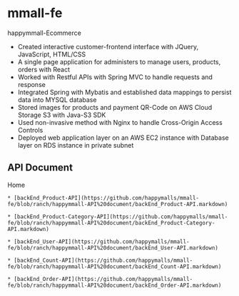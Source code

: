 # mmall-fe
happymmall-Ecommerce

* Created interactive customer-frontend interface with JQuery, JavaScript, HTML/CSS
* A single page application for administers to manage users, products, orders with React
* Worked with Restful APIs with Spring MVC to handle requests and response
* Integrated Spring with Mybatis and established data mappings to persist data into MYSQL database
* Stored images for products and payment QR-Code on AWS Cloud Storage S3 with Java-S3 SDK
* Used non-invasive method with Nginx to handle Cross-Origin Access Controls
* Deployed web application layer on an AWS EC2 instance with Database layer on RDS instance in private
subnet

## API Document
Home

    * [backEnd_Product-API](https://github.com/happymalls/mmall-fe/blob/ranch/happymmall-API%20document/backEnd_Product-API.markdown)
    
    * [backEnd_Product-Category-API](https://github.com/happymalls/mmall-fe/blob/ranch/happymmall-API%20document/backEnd_Product-Category-API.markdown)
    
    * [backEnd_User-API](https://github.com/happymalls/mmall-fe/blob/ranch/happymmall-API%20document/backEnd_User-API.markdown)
    
    * [backEnd_Count-API](https://github.com/happymalls/mmall-fe/blob/ranch/happymmall-API%20document/backEnd_Count-API.markdown)
    
    * [backEnd_Order-API](https://github.com/happymalls/mmall-fe/blob/ranch/happymmall-API%20document/backEnd_Order-API.markdown)
